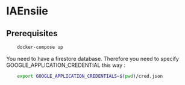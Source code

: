 # IAEnsiie

## Prerequisites

```bash
    docker-compose up
```

You need to have a firestore database. Therefore you need to specify GOOGLE_APPLICATION_CREDENTIAL this way :

```bash
    export GOOGLE_APPLICATION_CREDENTIALS=$(pwd)/cred.json
```
